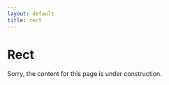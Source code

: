 ```yaml
---
layout: default
title: rect
---
```


# Rect

Sorry, the content for this page is under construction.
